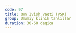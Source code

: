 ```yaml
---
code: 97
title: Qon Ivish Vaqti (VSK)
group: Umumiy klinik tahlillar
duration: 30-60 daqiqa
---
```

